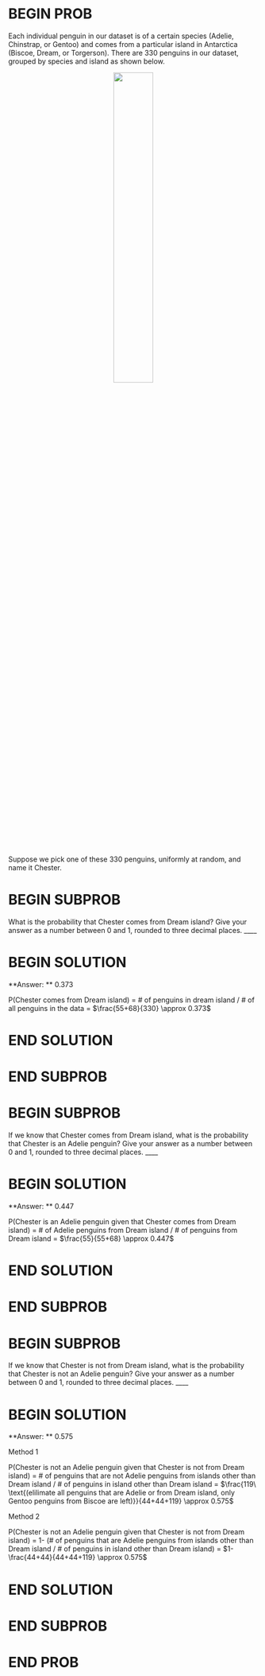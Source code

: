 # BEGIN PROB

Each individual penguin in our dataset is of a certain species (Adelie, Chinstrap, or Gentoo) and comes from a particular island in Antarctica (Biscoe, Dream, or Torgerson). There are 330 penguins in our dataset, grouped by species and island as shown below.

<center><img src='../assets/images/fa21-final/dream_form.png' width=40%></center>

Suppose we pick one of these 330 penguins, uniformly at random, and name it Chester.

# BEGIN SUBPROB

What is the probability that Chester comes from Dream island? Give your answer as a number between 0 and 1, rounded to three decimal places. ____

# BEGIN SOLUTION

**Answer: ** 0.373

P(Chester comes from Dream island) = # of penguins in dream island $/$ # of all penguins in the data = $\frac{55+68}{330} \approx 0.373$

# END SOLUTION

# END SUBPROB

# BEGIN SUBPROB

If we know that Chester comes from Dream island, what is the probability that Chester is an Adelie penguin? Give your answer as a number between 0 and 1, rounded to three decimal places. ____

# BEGIN SOLUTION

**Answer: ** 0.447

P(Chester is an Adelie penguin given that Chester comes from Dream island) = # of Adelie penguins from Dream island $/$ # of penguins from Dream island = $\frac{55}{55+68} \approx 0.447$

# END SOLUTION

# END SUBPROB

# BEGIN SUBPROB

If we know that Chester is not from Dream island, what is the probability that Chester is not an Adelie penguin? Give your answer as a number between 0 and 1, rounded to three decimal places. ____

# BEGIN SOLUTION

**Answer: ** 0.575

Method 1

P(Chester is not an Adelie penguin given that Chester is not from Dream island) = # of penguins that are not Adelie penguins from islands other than Dream island $/$ # of penguins in island other than Dream island = $\frac{119\ \text{(elilimate all penguins that are Adelie or from Dream island, only Gentoo penguins from Biscoe are left)}}{44+44+119} \approx 0.575$

Method 2

P(Chester is not an Adelie penguin given that Chester is not from Dream island) = 1- (# of penguins that are Adelie penguins from islands other than Dream island $/$ # of penguins in island other than Dream island) = $1-\frac{44+44}{44+44+119} \approx 0.575$

# END SOLUTION

# END SUBPROB

# END PROB